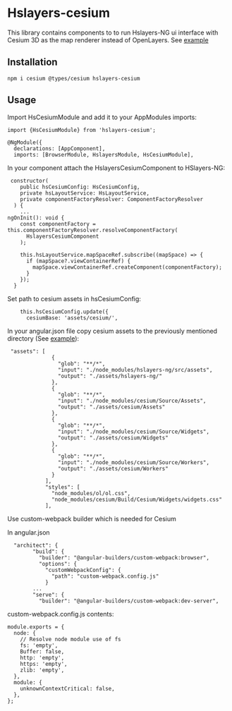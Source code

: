 # Hslayers-cesium

This library contains components to to run Hslayers-NG ui interface with Cesium 3D as the map renderer instead of OpenLayers.
See [example](https://github.com/hslayers/examples/tree/master/cesium)

## Installation

```
npm i cesium @types/cesium hslayers-cesium
```

## Usage

Import HsCesiumModule and add it to your AppModules imports:

```
import {HsCesiumModule} from 'hslayers-cesium';

@NgModule({
  declarations: [AppComponent],
  imports: [BrowserModule, HslayersModule, HsCesiumModule],

```

In your component attach the HslayersCesiumComponent to HSlayers-NG:

```
 constructor(
    public hsCesiumConfig: HsCesiumConfig,
    private hsLayoutService: HsLayoutService,
    private componentFactoryResolver: ComponentFactoryResolver
  ) {
    ...  
ngOnInit(): void {
    const componentFactory = this.componentFactoryResolver.resolveComponentFactory(
      HslayersCesiumComponent
    );

    this.hsLayoutService.mapSpaceRef.subscribe((mapSpace) => {
      if (mapSpace?.viewContainerRef) {
        mapSpace.viewContainerRef.createComponent(componentFactory);
      }
    });
  }
```

Set path to cesium assets in hsCesiumConfig:

```
    this.hsCesiumConfig.update({
      cesiumBase: 'assets/cesium/',
```

In your angular.json file copy cesium assets to the previously mentioned directory (See [example](https://github.com/hslayers/examples/blob/master/angular.json)):

```
 "assets": [
              {
                "glob": "**/*",
                "input": "./node_modules/hslayers-ng/src/assets",
                "output": "./assets/hslayers-ng/"
              },    
              {
                "glob": "**/*",
                "input": "./node_modules/cesium/Source/Assets",
                "output": "./assets/cesium/Assets"
              },
              {
                "glob": "**/*",
                "input": "./node_modules/cesium/Source/Widgets",
                "output": "./assets/cesium/Widgets"
              },
              {
                "glob": "**/*",
                "input": "./node_modules/cesium/Source/Workers",
                "output": "./assets/cesium/Workers"
              }
            ],
            "styles": [
              "node_modules/ol/ol.css",
              "node_modules/cesium/Build/Cesium/Widgets/widgets.css"
            ],
```

Use custom-webpack builder which is needed for Cesium

In angular.json

```
  "architect": {
        "build": {
          "builder": "@angular-builders/custom-webpack:browser",
          "options": {
            "customWebpackConfig": {
              "path": "custom-webpack.config.js"
            }
        ...
        "serve": {
          "builder": "@angular-builders/custom-webpack:dev-server",    
```


custom-webpack.config.js contents:

```
module.exports = {
  node: {
    // Resolve node module use of fs
    fs: 'empty',
    Buffer: false,
    http: 'empty',
    https: 'empty',
    zlib: 'empty',
  },
  module: {
    unknownContextCritical: false,
  },
};
```